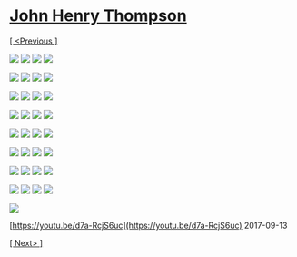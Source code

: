 # [John Henry Thompson](../README.md)

[[ <Previous ]](2017-09-28-1.md)

[![](../media/2017-09-28/Timeline-Photos-Cosmic-Exactly-1-00-lbs-of-nutrition-thumb.jpg)](../posts/2017-09-28-4.md) [![](../media/2017-09-27/Timeline-Photos-Everything-of-substance-changes-Grow-Decay-Evolv-thumb.jpg)](../posts/2017-09-27-1.md) [![](../media/2017-09-27/Timeline-Photos-He-s-on-the-corner-7am-to-9am-thumb.jpg)](../posts/2017-09-27-2.md) [![](../media/2017-09-27/Timeline-Photos-The-colored-mind-on-DICE-thumb.jpg)](../posts/2017-09-27-3.md)

[![](../media/2017-09-26/Timeline-Photos-Nature-will-find-a-way-thumb.jpg)](../posts/2017-09-26-1.md) [![](../media/2017-09-26/Timeline-Photos-The-Lingo-legacy-thumb.jpg)](../posts/2017-09-26-2.md) [![](../media/2017-09-26/Timeline-Photos-The-Lingo-legacy-1-thumb.jpg)](../posts/2017-09-26-3.md) [![](../media/2017-09-26/Timeline-Photos-DICE-color-wave-2017-09-09-thumb.jpg)](../posts/2017-09-26-4.md)

[![](../media/2017-09-26/Timeline-Photos-DICE-color-wave-2017-09-10-thumb.jpg)](../posts/2017-09-26-5.md) [![](../media/2017-09-26/Timeline-Photos-DICE-color-wave-2017-09-11-thumb.jpg)](../posts/2017-09-26-6.md) [![](../media/2017-09-23/Timeline-Photos-Colored-mind-at-skysoup-org-store-front-display-thumb.jpg)](../posts/2017-09-23-1.md) [![](../media/2017-09-23/Timeline-Photos-DICE-3D-from-1983-I-will-revive-3D-man-thumb.jpg)](../posts/2017-09-23-2.md)

[![](../media/2017-09-23/Timeline-Photos-Could-not-rest-until-trinity-found-thumb.jpg)](../posts/2017-09-23-3.md) [![](../media/2017-09-23/Timeline-Photos-DICE-feedback-1-1-4-5-20-thumb.jpg)](../posts/2017-09-23-4.md) [![](../media/2017-09-23/Timeline-Photos-10-minutes-for-my-solution-Am-i-right-thumb.jpg)](../posts/2017-09-23-5.md) [![](../media/2017-09-23/Timeline-Photos-Back-in-the-DICE-Lab-thumb.jpg)](../posts/2017-09-23-6.md)

[![](../media/2017-09-22/Timeline-Photos-Looking-to-the-light-thumb.jpg)](../posts/2017-09-22-1.md) [![](../media/2017-09-22/Timeline-Photos-Hips-and-figures-thumb.jpg)](../posts/2017-09-22-2.md) [![](../media/2017-09-22/Timeline-Photos-Preparing-for-dinner-thumb.jpg)](../posts/2017-09-22-3.md) [![](../media/2017-09-22/Timeline-Photos-DICE-math-1-1-4-5-20-thumb.jpg)](../posts/2017-09-22-4.md)

[![](../media/2017-09-21/Timeline-Photos-Colored-mind-many-hats-wear-I-and-I-self-thumb.jpg)](../posts/2017-09-21-1.md) [![](../media/2017-09-19/Timeline-Photos-DICE-color-meter-of-Zulu-Telephone-Wire-product-thumb.jpg)](../posts/2017-09-19-1.md) [![](../media/2017-09-17/Timeline-Photos-From-the-DICE-Lab-1-1-4-Thoughts-of-Bhrama-the-c-thumb.jpg)](../posts/2017-09-17-1.md) [![](../media/2017-09-17/Timeline-Photos-1-1-4-thumb.jpg)](../posts/2017-09-17-2.md)

[![](../media/2017-09-17/Timeline-Photos-DICE-age-1-1-4-thumb.jpg)](../posts/2017-09-17-3.md) [![](../media/2017-09-17/Timeline-Photos-1-1-5-thumb.jpg)](../posts/2017-09-17-4.md) [![](../media/2017-09-17/Timeline-Photos-Dining-and-DICEing-thumb.jpg)](../posts/2017-09-17-5.md) [![](../media/2017-09-15/Timeline-Photos-A-few-years-ago-my-daughter-sent-me-this-photo-o-thumb.jpg)](../posts/2017-09-15-1.md)

[![](../media/2017-09-15/Timeline-Photos-I-sent-by-cosmic-twin-Benjamin-B-DICE-app-in-200-thumb.jpg)](../posts/2017-09-15-2.md) [![](../media/2017-09-15/Timeline-Photos-DICE-color-bar-thumb.jpg)](../posts/2017-09-15-3.md) [![](../media/2017-09-15/Timeline-Photos-We-are-guests-Nature-rules-this-planet-thumb.jpg)](../posts/2017-09-15-4.md) [![](../media/2017-09-15/Timeline-Photos-DICE-Greetings-for-a-new-day-thumb.jpg)](../posts/2017-09-15-5.md)

[![](../media/2017-09-15/Teeth-upgrade-3d-preview-thumb.jpg)](../posts/2017-09-15-6.md)

[https://youtu.be/d7a-RcjS6uc](https://youtu.be/d7a-RcjS6uc)
2017-09-13

[[ Next> ]](2017-05-31-1.md)